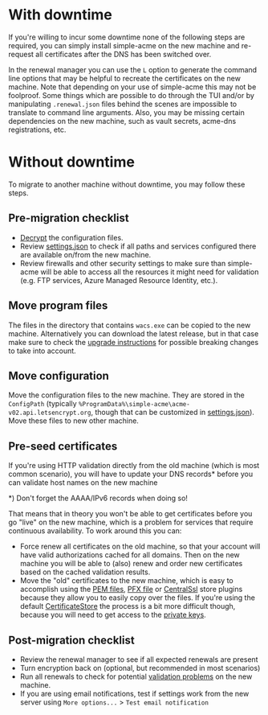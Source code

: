 ---
---
# With downtime
If you're willing to incur some downtime none of the following steps are required,
you can simply install simple-acme on the new machine and re-request all certificates
after the DNS has been switched over. 

In the renewal manager you can use the `L` option to generate the command line 
options that may be helpful to recreate the certificates on the new machine. Note
that depending on your use of simple-acme this may not be foolproof. Some things which
are possible to do through the TUI and/or by manipulating `.renewal.json` files behind the
scenes are impossible to translate to command line arguments. Also, you may be missing 
certain dependencies on the new machine, such as vault secrets, acme-dns 
registrations, etc.

# Without downtime
To migrate to another machine without downtime, you may follow these steps.

## Pre-migration checklist
- [Decrypt](/manual/advanced-use/encryption) the configuration files. 
- Review [settings.json](/reference/settings) to check if all paths and services 
configured there are available on/from the new machine.
- Review firewalls and other security settings to make sure than simple-acme will be able 
to access all the resources it might need for validation (e.g. FTP services, 
Azure Managed Resource Identity, etc.).

## Move program files
The files in the directory that contains `wacs.exe` can be copied to the new machine. 
Alternatively you can download the latest release, but in that case make sure to 
check the [upgrade instructions](/manual/upgrading/) for possible breaking changes to
take into account.

## Move configuration 
Move the configuration files to the new machine. They are stored in the `ConfigPath` 
(typically `%ProgramData%\simple-acme\acme-v02.api.letsencrypt.org`, though 
that can be customized in [settings.json](/reference/settings)). Move these files 
to new other machine. 

## Pre-seed certificates
If you're using HTTP validation directly from the old machine (which is most common 
scenario), you will have to update your DNS records* before you can validate host names
on the new machine 

*) Don't forget the AAAA/IPv6 records when doing so!

That means that in theory you won't be able to get certificates before you go "live" 
on the new machine, which is a problem for services that require continuous 
availability. To work around this you can:

- Force renew all certificates on the old machine, 
so that your account will have valid authorizations cached for all domains. Then
on the new machine you will be able to (also) renew and order new certificates 
based on the cached validation results.
- Move the "old" certificates to the new machine, which is easy to accomplish using
the [PEM files](/reference/plugins/store/pemfiles), 
[PFX file](/reference/plugins/store/pfxfile) or 
[CentralSsl](/reference/plugins/store/centralssl) store plugins because they allow
you to easily copy over the files. If you're using the default [CertificateStore](/reference/plugins/store/certificatestore)
the process is a bit more difficult though, because you will need to get access to 
the [private keys](/manual/advanced-use/private-key-management).

## Post-migration checklist
- Review the renewal manager to see if all expected renewals are present
- Turn encryption back on (optional, but recommended in most scenarios)
- Run all renewals to check for potential [validation problems](/manual/validation-problems) on the new machine.
- If you are using email notifications, test if settings work from the new server using `More options...` > `Test email notification`
